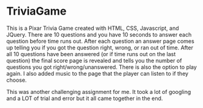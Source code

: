 # TriviaGame

This is a Pixar Trivia Game created with HTML, CSS, Javascript, and JQuery.  There are 10 questions and you have 10 seconds to answer each question before time runs out.  After each question an answer page comes up telling you if you got the question right, wrong, or ran out of time.  After all 10 questions have been answered (or if time runs out on the last question) the final score page is revealed and tells you the number of questions you got right/wrong/unanswered.  There is also the option to play again.  I also added music to the page that the player can listen to if they choose.

This was another challenging assignment for me. It took a lot of googling and a LOT of trial and error but it all came together in the end.